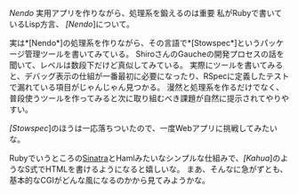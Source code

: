 *Nendo* 実用アプリを作りながら、処理系を鍛えるのは重要
私がRubyで書いているLisp方言、 *[Nendo*]について。

実は*[Nendo*]の処理系を作りながら、その言語で*[Stowspec*]というパッケージ管理ツールを書いてみている。
ShiroさんのGaucheの開発プロセスの話を聞いて、レベルは数段下だけど真似してみている。
実際にツールを書いてみると、デバッグ表示の仕組が一番最初に必要になったり、RSpecに定義したテストで漏れている項目がじゃんじゃん見つかる。
漫然と処理系を作るだけでなく、普段使うツールを作ってみると次に取り組むべき課題が自然に提示されてやりやすい。

*[Stowspec*]のほうは一応落ちついたので、一度Webアプリに挑戦してみたいな。

Rubyでいうところの[Sinatra](http://www.sinatrarb.com/)とHamlみたいなシンプルな仕組みで、*[Kahua*]のようなS式でHTMLを書けるようになると嬉しいな。
まあ、そんなに急がずとも、基本的なCGIがどんな風になるのかから見てみようかな。
